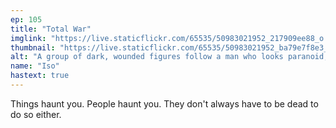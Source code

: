 ```yaml
---
ep: 105
title: "Total War"
imglink: "https://live.staticflickr.com/65535/50983021952_217909ee88_o.jpg"
thumbnail: "https://live.staticflickr.com/65535/50983021952_ba79e7f8e3_q.jpg"
alt: "A group of dark, wounded figures follow a man who looks paranoid, infront of a wall that stretches into the distance."
name: "Iso"
hastext: true
---
```

Things haunt you. People haunt you. They don't always have to be dead to do so either.